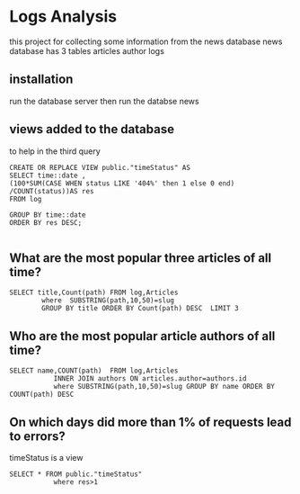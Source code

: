 # Logs Analysis
this project for collecting some information from the news database 
news database has 3 tables 
articles 
author
logs
## installation 
run the database server then run the databse news 

## views added to the database 
to help in the third query 
```
CREATE OR REPLACE VIEW public."timeStatus" AS
SELECT time::date , 
(100*SUM(CASE WHEN status LIKE '404%' then 1 else 0 end) /COUNT(status))AS res
FROM log

GROUP BY time::date
ORDER BY res DESC;


```
## What are the most popular three articles of all time?
```
SELECT title,Count(path) FROM log,Articles 
        where  SUBSTRING(path,10,50)=slug 
        GROUP BY title ORDER BY Count(path) DESC  LIMIT 3
```
## Who are the most popular article authors of all time?

```
SELECT name,COUNT(path)  FROM log,Articles
           INNER JOIN authors ON articles.author=authors.id
           where SUBSTRING(path,10,50)=slug GROUP BY name ORDER BY COUNT(path) DESC
```

## On which days did more than 1% of requests lead to errors?
timeStatus is a view 
```
SELECT * FROM public."timeStatus"
           where res>1
```
